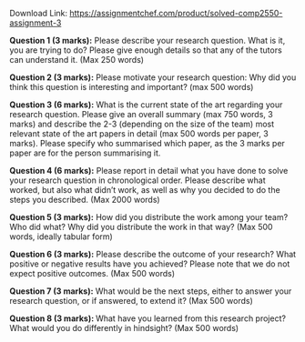 Download Link: https://assignmentchef.com/product/solved-comp2550-assignment-3
<br>









<strong>Question 1 (3 marks):</strong> Please describe your research question. What is it, you are trying to do? Please give enough details so that any of the tutors can understand it. (Max 250 words)




<strong>Question 2 (3 marks):</strong> Please motivate your research question: Why did you think this question is interesting and important? (max 500 words)




<strong>Question 3 (6 marks):</strong> What is the current state of the art regarding your research question. Please give an overall summary (max 750 words, 3 marks) and describe the 2-3 (depending on the size of the team) most relevant state of the art papers in detail (max 500 words per paper, 3 marks). Please specify who summarised which paper, as the 3 marks per paper are for the person summarising it.




<strong>Question 4 (6 marks):</strong> Please report in detail what you have done to solve your research question in chronological order. Please describe what worked, but also what didn’t work, as well as why you decided to do the steps you described. (Max 2000 words)




<strong>Question 5 (3 marks):</strong> How did you distribute the work among your team? Who did what? Why did you distribute the work in that way? (Max 500 words, ideally tabular form)




<strong>Question 6 (3 marks):</strong> Please describe the outcome of your research? What positive or negative results have you achieved? Please note that we do not expect positive outcomes. (Max 500 words)




<strong>Question 7 (3 marks):</strong> What would be the next steps, either to answer your research question, or if answered, to extend it? (Max 500 words)




<strong>Question 8 (3 marks): </strong>What have you learned from this research project? What would you do differently in hindsight? (Max 500 words)